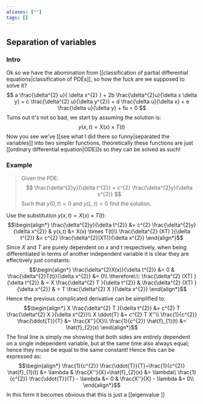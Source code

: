 ```yaml
---
aliases: [""]
tags: []
---
```


## Separation of variables
### Intro

Ok so we have the abomination from [[classification of partial differential equations|classification of PDEs]], so how the fuck are we supposed to solve it? 
$$ a \frac{\delta^{2} u}{ \delta x^{2} } + 2b \frac{\delta^{2}u}{\delta x \delta y} + c \frac{\delta^{2} u}{\delta y^{2}} + d \frac{\delta u}{\delta x} + e \frac{\delta u}{\delta y} + fu = 0 $$
Turns out it's not so bad, we start by assuming the solution is:
$$ y(x,t) = X(x) \times T(t) $$
Now you see we've [[see what I did there so funny|separated the variables]] into two simpler functions, theoretically these functions are just [[ordinary differential equation|ODE]]s so they can be solved as such!

### Example
> Given the PDE:
> $$ \frac{\delta^{2}y}{\delta t^{2}} = c^{2} \frac{\delta^{2}y}{\delta x^{2}} $$
> Such that $y(0,t)=0$ and $y(L,t)=0$ find the solution.

Use the substitution $y(x,t) = X(x) \times T(t)$:
$$\begin{align*}
\frac{\delta^{2}y}{\delta t^{2}} &=  c^{2} \frac{\delta^{2}y}{\delta x^{2}} & y(x,t) &=  X(x) \times T(t)\\
\frac{\delta^{2} (XT) }{\delta t^{2}} &=  c^{2} \frac{\delta^{2}(XT)}{\delta x^{2}}
\end{align*}$$
Since $X$ and $T$ are purely dependent on $x$ and $t$ respectively, when being differentiated in terms of another independent variable it is clear they are effectively just constants:
$$\begin{align*}
\frac{\delta^{2}X(x)}{\delta t^{2}} &= 0 & \frac{\delta^{2}T(t)}{\delta x^{2}} &= 0\\
\therefore\:\: \frac{\delta^{2} (XT) }{\delta t^{2}} & =  X \frac{\delta^{2} T }{\delta t^{2}} & \frac{\delta^{2} (XT) }{\delta x^{2}} & =  T \frac{\delta^{2} X }{\delta x^{2}}
\end{align*}$$
Hence the previous complicated derivative can be simplified to:
$$\begin{align*}
X \frac{\delta^{2} T }{\delta t^{2}} &=  c^{2} T \frac{\delta^{2} X }{\delta x^{2}}\\
X \ddot{T} &=  c^{2} T X''\\
\frac{1}{c^{2}} \frac{\ddot{T}}{T} &=  \frac{X''}{X}\\
\frac{1}{c^{2}} \hat{f}_{1}(t) &= \hat{f}_{2}(x)
\end{align*}$$
The final line is simply me showing that both sides are entirely dependent on a single independent variable, but at the same time also always equal; hence they muse be equal to the same constant! Hence this can be expressed as:
$$\begin{align*}
 \frac{1}{c^{2}} \frac{\ddot{T}}{T}=\frac{1}{c^{2}} \hat{f}_{1}(t) &= \lambda & \frac{X''}{X}=\hat{f}_{2}(x) &= \lambda\\
 \frac{1}{c^{2}} \frac{\ddot{T}}{T} - \lambda &= 0 & \frac{X''}{X} - \lambda &= 0\\
\end{align*}$$ 
In this form it becomes obvious that this is just a [[eigenvalue ]]